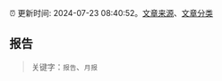 :alarm_clock: 更新时间: 2024-07-23 08:40:52。[文章来源](/README.md)、[文章分类](/TAGS.md)

## 报告


> 关键字：`报告`、`月报`



